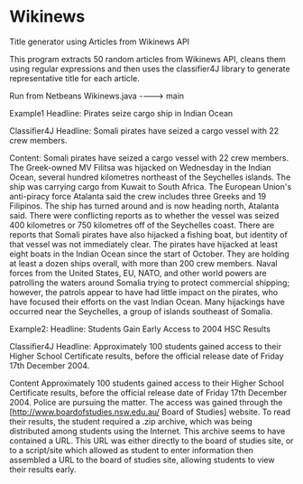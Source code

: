 # Wikinews
Title generator using Articles from Wikinews API


This program extracts 50 random articles from Wikinews API, cleans them using regular expressions and then uses the classifier4J library to generate representative title for each article.


Run from Netbeans
Wikinews.java ----> main 



Example1
Headline:  Pirates seize cargo ship in Indian Ocean

Classifier4J Headline:  Somali pirates have seized a cargo vessel with 22 crew members.

Content:  Somali pirates have seized a cargo vessel with 22 crew members. The Greek-owned MV Filitsa was hijacked on Wednesday in the Indian Ocean, several hundred kilometres northeast of the Seychelles islands. The ship was carrying cargo from Kuwait to South Africa. The European Union's anti-piracy force Atalanta said the crew includes three Greeks and 19 Filipinos. The ship has turned around and is now heading north, Atalanta said. There were conflicting reports as to whether the vessel was seized 400 kilometres or 750 kilometres off of the Seychelles coast. There are reports that Somali pirates have also hijacked a fishing boat, but identity of that vessel was not immediately clear. The pirates have hijacked at least eight boats in the Indian Ocean since the start of October. They are holding at least a dozen ships overall, with more than 200 crew members. Naval forces from the United States, EU, NATO, and other world powers are patrolling the waters around Somalia trying to protect commercial shipping; however, the patrols appear to have had little impact on the pirates, who have focused their efforts on the vast Indian Ocean. Many hijackings have occurred near the Seychelles, a group of islands southeast of Somalia.

Example2:
Headline:  Students Gain Early Access to 2004 HSC Results

Classifier4J Headline:  Approximately 100 students gained access to their Higher School Certificate results, before the official release date of Friday 17th December 2004.

Content  Approximately 100 students gained access to their Higher School Certificate results, before the official release date of Friday 17th December 2004. Police are pursuing the matter. The access was gained through the [http://www.boardofstudies.nsw.edu.au/ Board of Studies] website. To read their results, the student required a .zip archive, which was being distributed among students using the Internet. This archive seems to have contained a URL. This URL was either directly to the board of studies site, or to a script/site which allowed as student to enter information then assembled a URL to the board of studies site, allowing students to view their results early.


